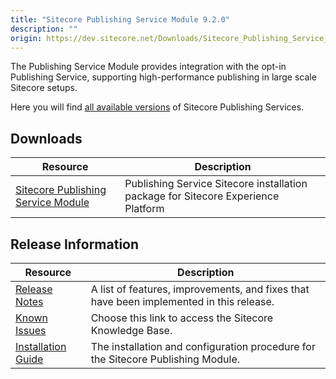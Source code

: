 ```yaml
---
title: "Sitecore Publishing Service Module 9.2.0"
description: ""
origin: https://dev.sitecore.net/Downloads/Sitecore_Publishing_Service_Module/9x/Sitecore_Publishing_Service_Module_920.aspx
---
```


The Publishing Service Module provides integration with the opt-in Publishing Service, supporting high-performance publishing in large scale Sitecore setups.

Here you will find [all available versions](/downloads/Sitecore_Publishing_Service) of Sitecore Publishing Services.

## Downloads

 | Resource | Description |
 | --- | --- |
 | [Sitecore Publishing Service Module](https://scdp.blob.core.windows.net/downloads/Sitecore%20Publishing%20Service%20Module/9x/Sitecore%20Publishing%20Service%20Module%20920/Secure/Sitecore%20Publishing%20Module%209.2.0.0%20rev.%20r00526.zip) | Publishing Service Sitecore installation package for Sitecore Experience Platform |

## Release Information

 | Resource | Description |
 | --- | --- |
 | [Release Notes](/downloads/Sitecore_Publishing_Service_Module/9x/Sitecore_Publishing_Service_Module_920/Release_Notes) | A list of features, improvements, and fixes that have been implemented in this release. |
 | [Known Issues](https://kb.sitecore.net/articles/431510) | Choose this link to access the Sitecore Knowledge Base. |
 | [Installation Guide](https://scdp.blob.core.windows.net/downloads/Sitecore%20Publishing%20Service%20Module/9x/Sitecore%20Publishing%20Service%20Module%20920/Secure/Publishing-Service-Module-Installation-and-Configuration-Guide-9.2.0.pdf) | The installation and configuration procedure for the Sitecore Publishing Module. |
